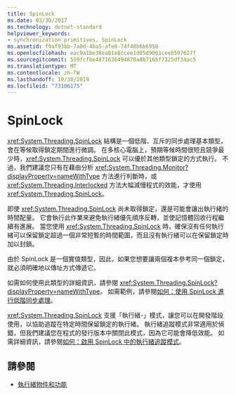```yaml
---
title: SpinLock
ms.date: 03/30/2017
ms.technology: dotnet-standard
helpviewer_keywords:
- synchronization primitives, SpinLock
ms.assetid: f9af93bb-7a0d-4ba5-afe8-74f48b6b6958
ms.openlocfilehash: eac9a1be38ea81e8ccee1d05d9061ceeb597627f
ms.sourcegitcommit: 559fcfbe4871636494870a8b716bf7325df34ac5
ms.translationtype: MT
ms.contentlocale: zh-TW
ms.lasthandoff: 10/30/2019
ms.locfileid: "73106175"
---
```

# <a name="spinlock"></a>SpinLock
<xref:System.Threading.SpinLock> 結構是一個低階、互斥的同步處理基本類型，會在等候取得鎖定期間進行微調。 在多核心電腦上，預期等候時間很短且競爭最少時，<xref:System.Threading.SpinLock> 可以優於其他類型鎖定的方式執行。 不過，我們建議您只有在藉由分析 <xref:System.Threading.Monitor?displayProperty=nameWithType> 方法進行判斷時，或 <xref:System.Threading.Interlocked> 方法大幅減慢程式的效能，才使用 <xref:System.Threading.SpinLock>。  
  
 即使 <xref:System.Threading.SpinLock> 尚未取得鎖定，還是可能會讓出執行緒的時間配量。 它會執行此作業來避免執行緒優先順序反轉，並使記憶體回收行程繼續有進展。 當您使用 <xref:System.Threading.SpinLock> 時，確保沒有任何執行緒可以保留鎖定超過一個非常短暫的時間範圍，而且沒有執行緒可以在保留鎖定時加以封鎖。  
  
 由於 SpinLock 是一個實值類型，因此，如果您想要讓兩個複本參考同一個鎖定，就必須明確地以傳址方式傳遞它。  
  
 如需如何使用此類型的詳細資訊，請參閱 <xref:System.Threading.SpinLock?displayProperty=nameWithType>。 如需範例，請參閱[如何：使用 SpinLock 進行低階同步處理](../../../docs/standard/threading/how-to-use-spinlock-for-low-level-synchronization.md)。  
  
 <xref:System.Threading.SpinLock> 支援「執行緒-」模式，讓您可以在開發階段使用，以協助追蹤在特定時間保留鎖定的執行緒。 執行緒追蹤模式非常適用於偵錯，但我們建議您在程式的發行版本中關閉此模式，因為它可能會降低效能。 如需詳細資訊，請參閱[如何：啟用 SpinLock 中的執行緒追蹤模式](../../../docs/standard/threading/how-to-enable-thread-tracking-mode-in-spinlock.md)。  
  
## <a name="see-also"></a>請參閱

- [執行緒物件和功能](../../../docs/standard/threading/threading-objects-and-features.md)
